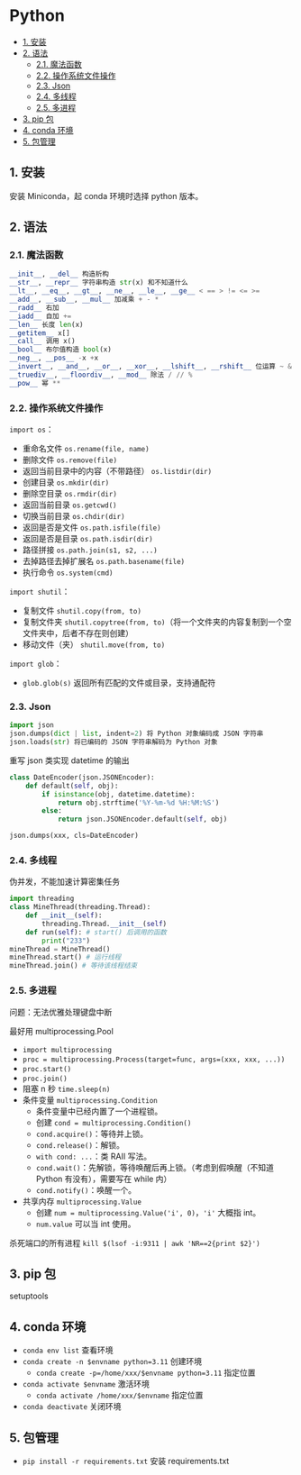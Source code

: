 # Python

- [1. 安装](#1-安装)
- [2. 语法](#2-语法)
  - [2.1. 魔法函数](#21-魔法函数)
  - [2.2. 操作系统文件操作](#22-操作系统文件操作)
  - [2.3. Json](#23-json)
  - [2.4. 多线程](#24-多线程)
  - [2.5. 多进程](#25-多进程)
- [3. pip 包](#3-pip-包)
- [4. conda 环境](#4-conda-环境)
- [5. 包管理](#5-包管理)

## 1. 安装

安装 Miniconda，起 conda 环境时选择 python 版本。

## 2. 语法

### 2.1. 魔法函数

```py
__init__, __del__ 构造析构
__str__, __repr__ 字符串构造 str(x) 和不知道什么
__lt__, __eq__, __gt__, __ne__, __le__, __ge__ < == > != <= >=
__add__, __sub__, __mul__ 加减乘 + - *
__radd__ 右加
__iadd__ 自加 +=
__len__ 长度 len(x)
__getitem__ x[]
__call__ 调用 x()
__bool__ 布尔值构造 bool(x)
__neg__, __pos__ -x +x
__invert__, __and__, __or__, __xor__, __lshift__, __rshift__ 位运算 ~ & | ^ << >>
__truediv__, __floordiv__, __mod__ 除法 / // %
__pow__ 幂 **
```

### 2.2. 操作系统文件操作

`import os`：

- 重命名文件 `os.rename(file, name)`
- 删除文件 `os.remove(file)`
- 返回当前目录中的内容（不带路径） `os.listdir(dir)`
- 创建目录 `os.mkdir(dir)`
- 删除空目录 `os.rmdir(dir)`
- 返回当前目录 `os.getcwd()`
- 切换当前目录 `os.chdir(dir)`
- 返回是否是文件 `os.path.isfile(file)`
- 返回是否是目录 `os.path.isdir(dir)`
- 路径拼接 `os.path.join(s1, s2, ...)`
- 去掉路径去掉扩展名 `os.path.basename(file)`
- 执行命令 `os.system(cmd)`

`import shutil`：

- 复制文件 `shutil.copy(from, to)`
- 复制文件夹 `shutil.copytree(from, to)`（将一个文件夹的内容复制到一个空文件夹中，后者不存在则创建）
- 移动文件（夹） `shutil.move(from, to)`

`import glob`：

- `glob.glob(s)` 返回所有匹配的文件或目录，支持通配符

### 2.3. Json

```python
import json
json.dumps(dict | list, indent=2) 将 Python 对象编码成 JSON 字符串
json.loads(str) 将已编码的 JSON 字符串解码为 Python 对象
```

重写 json 类实现 datetime 的输出

```py
class DateEncoder(json.JSONEncoder):
    def default(self, obj):
        if isinstance(obj, datetime.datetime):
            return obj.strftime('%Y-%m-%d %H:%M:%S')
        else:
            return json.JSONEncoder.default(self, obj)

json.dumps(xxx, cls=DateEncoder)
```

### 2.4. 多线程

伪并发，不能加速计算密集任务

```py
import threading
class MineThread(threading.Thread):
    def __init__(self):
        threading.Thread.__init__(self)
    def run(self): # start() 后调用的函数
        print("233")
mineThread = MineThread()
mineThread.start() # 运行线程
mineThread.join() # 等待该线程结束
```

### 2.5. 多进程

问题：无法优雅处理键盘中断

最好用 multiprocessing.Pool

- `import multiprocessing`
- `proc = multiprocessing.Process(target=func, args=(xxx, xxx, ...))`
- `proc.start()`
- `proc.join()`
- 阻塞 n 秒 `time.sleep(n)`
- 条件变量 `multiprocessing.Condition`
  - 条件变量中已经内置了一个进程锁。
  - 创建 `cond = multiprocessing.Condition()`
  - `cond.acquire()`：等待并上锁。
  - `cond.release()`：解锁。
  - `with cond: ...`：类 RAII 写法。
  - `cond.wait()`：先解锁，等待唤醒后再上锁。（考虑到假唤醒（不知道 Python 有没有），需要写在 while 内）
  - `cond.notify()`：唤醒一个。
- 共享内存 `multiprocessing.Value`
  - 创建 `num = multiprocessing.Value('i', 0)`，`'i'` 大概指 int。
  - `num.value` 可以当 int 使用。

杀死端口的所有进程 `kill $(lsof -i:9311 | awk 'NR==2{print $2}')`

## 3. pip 包

setuptools

## 4. conda 环境

- `conda env list` 查看环境
- `conda create -n $envname python=3.11` 创建环境
  - `conda create -p=/home/xxx/$envname python=3.11` 指定位置
- `conda activate $envname` 激活环境
  - `conda activate /home/xxx/$envname` 指定位置
- `conda deactivate` 关闭环境

## 5. 包管理

- `pip install -r requirements.txt` 安装 requirements.txt
